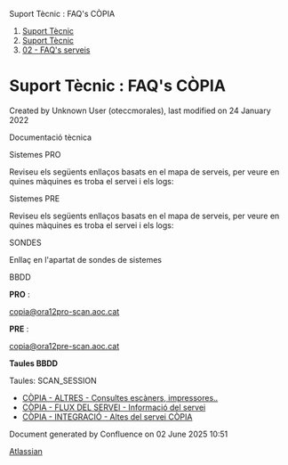 Suport Tècnic : FAQ's CÒPIA  

1.  [Suport Tècnic](index.html)
2.  [Suport Tècnic](13893782.html)
3.  [02 - FAQ's serveis](26313393.html)

Suport Tècnic : FAQ's CÒPIA
===========================

Created by Unknown User (oteccmorales), last modified on 24 January 2022

Documentació tècnica

Sistemes PRO

Reviseu els següents enllaços basats en el mapa de serveis, per veure en quines màquines es troba el servei i els logs:

  

     

Sistemes PRE

Reviseu els següents enllaços basats en el mapa de serveis, per veure en quines màquines es troba el servei i els logs:

  

     

SONDES

Enllaç en l'apartat de sondes de sistemes

BBDD

**PRO** :

copia@ora12pro-scan.aoc.cat

**PRE** :

[copia@ora12pre-scan.aoc.cat](mailto:copia@ora12pro-scan.aoc.cat)

  

  

**Taules BBDD**

Taules:
SCAN\_SESSION

*   [CÒPIA - ALTRES - Consultes escàners, impressores..](30869424.html)
*   [CÒPIA - FLUX DEL SERVEI - Informació del servei](30869432.html)
*   [CÒPIA - INTEGRACIÓ - Altes del servei CÒPIA](30869427.html)

Document generated by Confluence on 02 June 2025 10:51

[Atlassian](http://www.atlassian.com/)